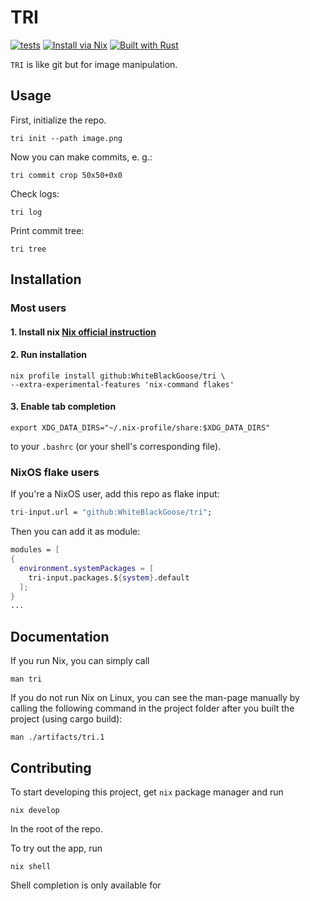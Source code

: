 # TRI

[![tests](https://github.com/WhiteBlackGoose/tri/actions/workflows/tests.yml/badge.svg)](https://github.com/WhiteBlackGoose/tri/actions/workflows/tests.yml)
[![Install via Nix](https://img.shields.io/badge/Install%20via%20Nix-7eb7e2?logo=nixos&style=flat-square&labelColor=4c6eb4&logoColor=white)](https://nixos.org/download.html)
[![Built with Rust](https://img.shields.io/badge/Built%20with%20Rust-F49300?logo=rust&style=flat-square&labelColor=F74C00&logoColor=white)](https://www.rust-lang.org/)

`TRI` is like git but for image manipulation.

## Usage

First, initialize the repo.
```
tri init --path image.png
```

Now you can make commits, e. g.:
```
tri commit crop 50x50+0x0
```

Check logs:
```
tri log
```

Print commit tree:
```
tri tree
```


## Installation

### Most users

#### 1. Install nix [**Nix official instruction**](https://nixos.org/download.html)

#### 2. Run installation
```
nix profile install github:WhiteBlackGoose/tri \
--extra-experimental-features 'nix-command flakes'
```

#### 3. Enable tab completion
```
export XDG_DATA_DIRS="~/.nix-profile/share:$XDG_DATA_DIRS"
```
to your `.bashrc` (or your shell's corresponding file).

### NixOS flake users

If you're a NixOS user, add this repo as flake input:
```nix
tri-input.url = "github:WhiteBlackGoose/tri";
```
Then you can add it as module:
```nix
modules = [
{
  environment.systemPackages = [
    tri-input.packages.${system}.default
  ];
}
...
```
## Documentation

If you run Nix, you can simply call

```
man tri
```

If you do not run Nix on Linux, you can see the man-page manually by calling the following command in the project folder after you built the project (using cargo build):

```
man ./artifacts/tri.1
```

## Contributing

To start developing this project, get `nix` package manager and run
```
nix develop
```
In the root of the repo.

To try out the app, run
```
nix shell
```

Shell completion is only available for 
